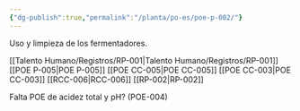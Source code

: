 ```yaml
---
{"dg-publish":true,"permalink":"/planta/po-es/poe-p-002/"}
---
```


Uso y limpieza de los fermentadores.

[[Talento Humano/Registros/RP-001\|Talento Humano/Registros/RP-001]]
[[POE P-005\|POE P-005]]
[[POE CC-005\|POE CC-005]]
[[POE CC-003\|POE CC-003]]
[[RCC-006\|RCC-006]]
[[RP-002\|RP-002]]

Falta POE de acidez total y pH? (POE-004)